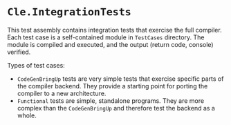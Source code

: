 # `Cle.IntegrationTests`

This test assembly contains integration tests that exercise the full compiler.
Each test case is a self-contained module in `TestCases` directory.
The module is compiled and executed, and the output (return code, console) verified.

Types of test cases:
- `CodeGenBringUp` tests are very simple tests that exercise specific parts of the compiler backend.
They provide a starting point for porting the compiler to a new architecture.
- `Functional` tests are simple, standalone programs.
They are more complex than the `CodeGenBringUp` and therefore test the backend as a whole.

